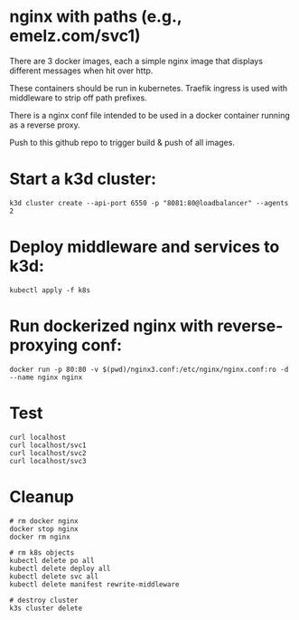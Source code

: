 # nginx with paths (e.g., emelz.com/svc1)

There are 3 docker images, each a simple nginx image that displays
different messages when hit over http.

These containers should be run in kubernetes.
Traefik ingress is used with middleware to strip off path prefixes.

There is a nginx conf file intended to be used in a docker container
running as a reverse proxy.

Push to this github repo to trigger build & push of all images.

# Start a k3d cluster:

```
k3d cluster create --api-port 6550 -p "8081:80@loadbalancer" --agents 2
```

# Deploy middleware and services to k3d:
```
kubectl apply -f k8s
```

# Run dockerized nginx with reverse-proxying conf:
```
docker run -p 80:80 -v $(pwd)/nginx3.conf:/etc/nginx/nginx.conf:ro -d --name nginx nginx
```

# Test
```
curl localhost
curl localhost/svc1
curl localhost/svc2
curl localhost/svc3
```

# Cleanup
```
# rm docker nginx
docker stop nginx
docker rm nginx

# rm k8s objects
kubectl delete po all
kubectl delete deploy all
kubectl delete svc all
kubectl delete manifest rewrite-middleware

# destroy cluster
k3s cluster delete
```
